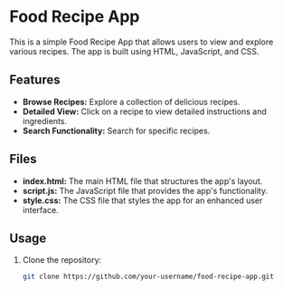 # Food Recipe App
This is a simple Food Recipe App that allows users to view and explore various recipes. The app is built using HTML, JavaScript, and CSS.

## Features

- **Browse Recipes:** Explore a collection of delicious recipes.
- **Detailed View:** Click on a recipe to view detailed instructions and ingredients.
- **Search Functionality:** Search for specific recipes.

## Files

- **index.html:** The main HTML file that structures the app's layout.
- **script.js:** The JavaScript file that provides the app's functionality.
- **style.css:** The CSS file that styles the app for an enhanced user interface.

## Usage

1. Clone the repository:

   ```bash
   git clone https://github.com/your-username/food-recipe-app.git

